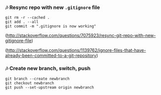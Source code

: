

### :notes: **Resync repo with new `.gitignore` file**

```shell
git rm -r --cached .
git add . --all
git commit -m ".gitignore is now working"
```
(http://stackoverflow.com/questions/7075923/resync-git-repo-with-new-gitignore-file)

(http://stackoverflow.com/questions/1139762/ignore-files-that-have-already-been-committed-to-a-git-repository)


### :notes: **Create new branch, switch, push**

```shell
git branch --create newbranch
git checkout newbranch
git push --set-upstream origin newbranch
```


